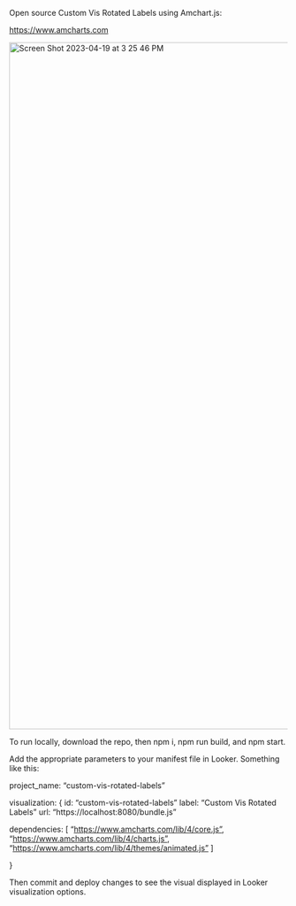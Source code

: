 Open source Custom Vis Rotated Labels using Amchart.js:

https://www.amcharts.com

<img width="1241" alt="Screen Shot 2023-04-19 at 3 25 46 PM" src="https://user-images.githubusercontent.com/114446653/233179443-a2ea7136-7b73-46f7-9206-505c5927b75a.png">


To run locally, download the repo, then npm i, npm run build, and npm start.

Add the appropriate parameters to your manifest file in Looker. Something like this:

project_name: “custom-vis-rotated-labels”

visualization: {
id: “custom-vis-rotated-labels”
label: “Custom Vis Rotated Labels”
url: “https://localhost:8080/bundle.js”

dependencies: [
“https://www.amcharts.com/lib/4/core.js”,
“https://www.amcharts.com/lib/4/charts.js”,
“https://www.amcharts.com/lib/4/themes/animated.js”
]

}

Then commit and deploy changes to see the visual displayed in Looker visualization options.
